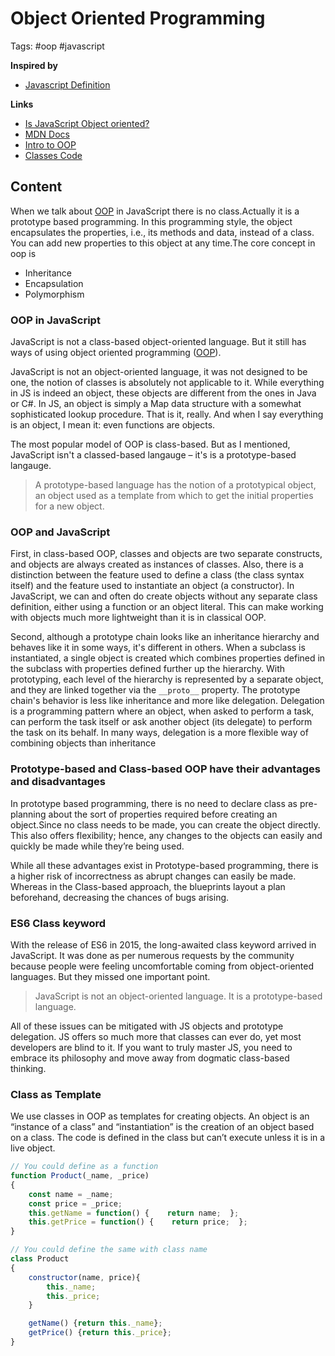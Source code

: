 # Object Oriented Programming

Tags: #oop #javascript

**Inspired by**
- [Javascript Definition](20220517161029_javascript-definition.md)

**Links**   
- [Is JavaScript Object oriented?](https://linuxhint.com/is-javascript-object-oriented/)
- [MDN Docs](https://developer.mozilla.org/en-US/docs/Learn/JavaScript/Objects/Object-oriented_programming#oop_and_javascript)
- [Intro to OOP](https://medium.com/swlh/intro-to-object-oriented-programming-in-javascript-fe90c70ab316)
- [Classes Code](../first-splash/classes.js)

## Content

When we talk about [OOP](../../notion/20220517163213_poo.md) in JavaScript there is no class.Actually it is a prototype based programming. In this programming style, the object encapsulates the properties, i.e., its methods and data, instead of a class. You can add new properties to this object at any time.The core concept in oop is

- Inheritance
- Encapsulation
- Polymorphism

### OOP in JavaScript

JavaScript is not a class-based object-oriented language. But it still has ways of using object oriented programming ([OOP](https://www.freecodecamp.org/news/how-javascript-implements-oop/)).

JavaScript is not an object-oriented language, it was not designed to be one, the notion of classes is absolutely not applicable to it. While everything in JS is indeed an object, these objects are different from the ones in Java or C#. In JS, an object is simply a Map data structure with a somewhat sophisticated lookup procedure. That is it, really. And when I say everything is an object, I mean it: even functions are objects. 

The most popular model of OOP is class-based. But as I mentioned, JavaScript isn't a classed-based langauge – it's is a prototype-based langauge.

> A prototype-based language has the notion of a prototypical object, an object used as a template from which to get the initial properties for a new object.

### OOP and JavaScript

First, in class-based OOP, classes and objects are two separate constructs, and objects are always created as instances of classes. Also, there is a distinction between the feature used to define a class (the class syntax itself) and the feature used to instantiate an object (a constructor). In JavaScript, we can and often do create objects without any separate class definition, either using a function or an object literal. This can make working with objects much more lightweight than it is in classical OOP.

Second, although a prototype chain looks like an inheritance hierarchy and behaves like it in some ways, it's different in others. When a subclass is instantiated, a single object is created which combines properties defined in the subclass with properties defined further up the hierarchy. With prototyping, each level of the hierarchy is represented by a separate object, and they are linked together via the `__proto__` property. The prototype chain's behavior is less like inheritance and more like delegation. Delegation is a programming pattern where an object, when asked to perform a task, can perform the task itself or ask another object (its delegate) to perform the task on its behalf. In many ways, delegation is a more flexible way of combining objects than inheritance 

### Prototype-based and Class-based OOP have their advantages and disadvantages

In prototype based programming, there is no need to declare class as pre-planning about the sort of properties required before creating an object.Since no class needs to be made, you can create the object directly. This also offers flexibility; hence, any changes to the objects can easily and quickly be made while they’re being used.

While all these advantages exist in Prototype-based programming, there is a higher risk of incorrectness as abrupt changes can easily be made. Whereas in the Class-based approach, the blueprints layout a plan beforehand, decreasing the chances of bugs arising.

### ES6 Class keyword

With the release of ES6 in 2015, the long-awaited class keyword arrived in JavaScript. It was done as per numerous requests by the community because people were feeling uncomfortable coming from object-oriented languages. But they missed one important point.

> JavaScript is not an object-oriented language. It is a prototype-based language.

All of these issues can be mitigated with JS objects and prototype delegation. JS offers so much more that classes can ever do, yet most developers are blind to it. If you want to truly master JS, you need to embrace its philosophy and move away from dogmatic class-based thinking.

### Class as Template

We use classes in OOP as templates for creating objects. An object is an “instance of a class” and “instantiation” is the creation of an object based on a class. The code is defined in the class but can’t execute unless it is in a live object.

```javascript
// You could define as a function
function Product(_name, _price) 
{   
    const name = _name;  
    const price = _price;
    this.getName = function() {    return name;  };
    this.getPrice = function() {    return price;  };
}

// You could define the same with class name
class Product
{
    constructor(name, price){
        this._name;
        this._price;
    }

    getName() {return this._name};
    getPrice() {return this._price};
}
```